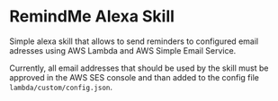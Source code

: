 # RemindMe Alexa Skill

Simple alexa skill that allows to send reminders to configured email adresses using AWS Lambda and AWS Simple Email Service.

Currently, all email addresses that should be used by the skill must be approved in the AWS SES console and than added to the config file `lambda/custom/config.json`.
